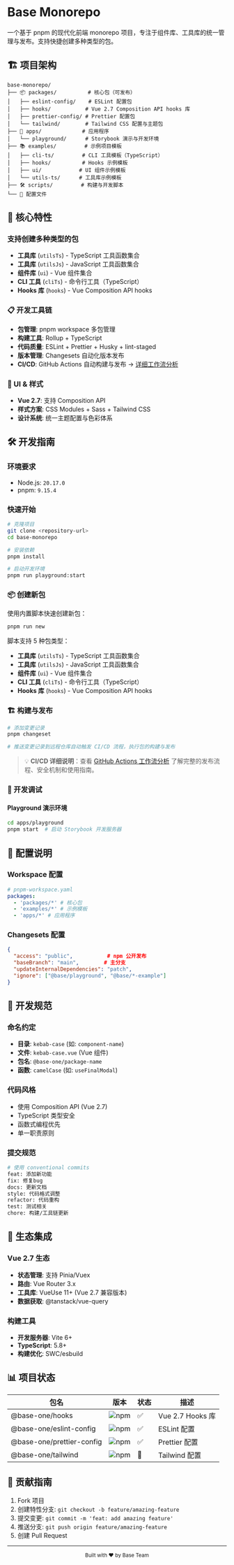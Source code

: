 # Base Monorepo

一个基于 pnpm 的现代化前端 monorepo 项目，专注于组件库、工具库的统一管理与发布。支持快捷创建多种类型的包。

## 🏗️ 项目架构

```
base-monorepo/
├── 📦 packages/          # 核心包（可发布）
│   ├── eslint-config/    # ESLint 配置包
│   ├── hooks/           # Vue 2.7 Composition API hooks 库
│   ├── prettier-config/ # Prettier 配置包
│   └── tailwind/        # Tailwind CSS 配置与主题包
├── 🎯 apps/             # 应用程序
│   └── playground/      # Storybook 演示与开发环境
├── 📚 examples/         # 示例项目模板
│   ├── cli-ts/         # CLI 工具模板（TypeScript）
│   ├── hooks/          # Hooks 示例模板
│   ├── ui/            # UI 组件示例模板
│   └── utils-ts/      # 工具库示例模板
├── 🛠️ scripts/         # 构建与开发脚本
└── 🔧 配置文件
```

## 🚀 核心特性

### 支持创建多种类型的包

- **工具库** (`utilsTs`) - TypeScript 工具函数集合
- **工具库** (`utilsJs`) - JavaScript 工具函数集合
- **组件库** (`ui`) - Vue 组件集合
- **CLI 工具** (`cliTs`) - 命令行工具（TypeScript）
- **Hooks 库** (`hooks`) - Vue Composition API hooks

### 📋 开发工具链

- **包管理**: pnpm workspace 多包管理
- **构建工具**: Rollup + TypeScript
- **代码质量**: ESLint + Prettier + Husky + lint-staged
- **版本管理**: Changesets 自动化版本发布
- **CI/CD**: GitHub Actions 自动构建与发布 → [详细工作流分析](./CI-WORKFLOW-ANALYSIS.md)

### 🎨 UI & 样式

- **Vue 2.7**: 支持 Composition API
- **样式方案**: CSS Modules + Sass + Tailwind CSS
- **设计系统**: 统一主题配置与色彩体系

## 🛠️ 开发指南

### 环境要求

- Node.js: `20.17.0`
- pnpm: `9.15.4`

### 快速开始

```bash
# 克隆项目
git clone <repository-url>
cd base-monorepo

# 安装依赖
pnpm install

# 启动开发环境
pnpm run playground:start
```

### 📦 创建新包

使用内置脚本快速创建新包：

```bash
pnpm run new
```

脚本支持 5 种包类型：

- **工具库** (`utilsTs`) - TypeScript 工具函数集合
- **工具库** (`utilsJs`) - JavaScript 工具函数集合
- **组件库** (`ui`) - Vue 组件集合
- **CLI 工具** (`cliTs`) - 命令行工具（TypeScript）
- **Hooks 库** (`hooks`) - Vue Composition API hooks

### 🏗️ 构建与发布

```bash
# 添加变更记录
pnpm changeset

# 推送变更记录到远程仓库自动触发 CI/CD 流程，执行包的构建与发布
```

> 💡 **CI/CD 详细说明**：查看 [GitHub Actions 工作流分析](./CI-WORKFLOW-ANALYSIS.md) 了解完整的发布流程、安全机制和使用指南。

### 📱 开发调试

#### Playground 演示环境

```bash
cd apps/playground
pnpm start  # 启动 Storybook 开发服务器
```

## 🔧 配置说明

### Workspace 配置

```yaml
# pnpm-workspace.yaml
packages:
  - 'packages/*' # 核心包
  - 'examples/*' # 示例模板
  - 'apps/*' # 应用程序
```

### Changesets 配置

```json
{
  "access": "public",           # npm 公开发布
  "baseBranch": "main",        # 主分支
  "updateInternalDependencies": "patch",
  "ignore": ["@base/playground", "@base/*-example"]
}
```

## 📝 开发规范

### 命名约定

- **目录**: `kebab-case` (如: `component-name`)
- **文件**: `kebab-case.vue` (Vue 组件)
- **包名**: `@base-one/package-name`
- **函数**: `camelCase` (如: `useFinalModal`)

### 代码风格

- 使用 Composition API (Vue 2.7)
- TypeScript 类型安全
- 函数式编程优先
- 单一职责原则

### 提交规范

```bash
# 使用 conventional commits
feat: 添加新功能
fix: 修复bug
docs: 更新文档
style: 代码格式调整
refactor: 代码重构
test: 测试相关
chore: 构建/工具链更新
```

## 🔗 生态集成

### Vue 2.7 生态

- **状态管理**: 支持 Pinia/Vuex
- **路由**: Vue Router 3.x
- **工具库**: VueUse 11+ (Vue 2.7 兼容版本)
- **数据获取**: @tanstack/vue-query

### 构建工具

- **开发服务器**: Vite 6+
- **TypeScript**: 5.8+
- **构建优化**: SWC/esbuild

## 📊 项目状态

| 包名 | 版本 | 状态 | 描述 |
| --- | --- | --- | --- |
| @base-one/hooks | ![npm](https://img.shields.io/npm/v/@base-one/hooks) | ✅ | Vue 2.7 Hooks 库 |
| @base-one/eslint-config | ![npm](https://img.shields.io/npm/v/@base-one/eslint-config) | ✅ | ESLint 配置 |
| @base-one/prettier-config | ![npm](https://img.shields.io/npm/v/@base-one/prettier-config) | ✅ | Prettier 配置 |
| @base-one/tailwind | ![npm](https://img.shields.io/npm/v/@base-one/tailwind) | 🔧 | Tailwind 配置 |

## 🤝 贡献指南

1. Fork 项目
2. 创建特性分支: `git checkout -b feature/amazing-feature`
3. 提交变更: `git commit -m 'feat: add amazing feature'`
4. 推送分支: `git push origin feature/amazing-feature`
5. 创建 Pull Request

---

<div align="center">
  <sub>Built with ❤️ by Base Team</sub>
</div>
